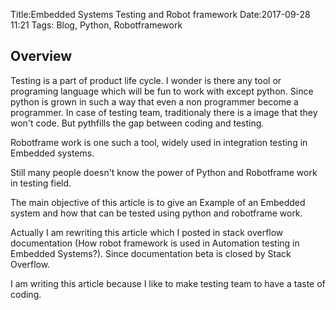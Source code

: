 Title:Embedded Systems Testing and Robot framework
Date:2017-09-28 11:21
Tags: Blog, Python, Robotframework

## Overview

Testing is a part of product life cycle. I wonder is there any tool or programing language which will be fun to work with except python. Since python is
grown in such a way that even a non programmer become a programmer. In case of testing team, traditionaly there is a image that they won't code. But pythfills the gap between coding and testing.

Robotframe work is one such a tool, widely used in integration testing in Embedded systems.

Still many people doesn't know the power of Python and Robotframe work in testing field.

The main objective of this article is to give an Example of an Embedded system and how that can be tested using python and robotframe work.

Actually I am rewriting this article which I posted in stack overflow documentation 
(How robot framework is used in Automation testing in Embedded Systems?). Since documentation beta is closed by Stack Overflow.

I am writing this article because I like to make testing team to have a taste of coding.


